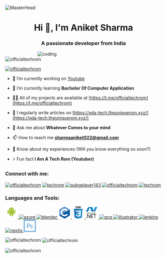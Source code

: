 ![MasterHead](https://blogger.googleusercontent.com/img/a/AVvXsEgIMtU2Fx-KhnB49PsuyXq-vsDZgBFlvBsTiQ7XUeJpl2GycST0icxOh4ohBhVxorsKEgD1iRU-XDNBzyseURSsZzC6bB3SKQRePrFgmOoAnA03kntKu60WM6_rUFU4vAkH8K-CSCVSWEIDugKfDKgRNV9Q818DX6PP5FnESiJ6Trk1S0Jr1WaS1-e5=s2250)
<h1 align="center">Hi 👋, I'm Aniket Sharma</h1>
<h3 align="center">A passionate developer from India</h3>
<img align="right" alt="coding" width="400" src="https://blogger.googleusercontent.com/img/a/AVvXsEgBZ6WdcDWtJKmz2ZbmGO0mQstbIAt7NjjH2pjeLFrX837Ccc6mxD_YUR3qEBby8W-WMdPPu9_bQhI9_GB5JvDoGK9JZZvjnYP2KbDA6TcJPGS5KNVcJ8BpYcw_4AgJ_BjwTdtTNNecTRpFExkfpBWApNDrBdyZkbBsMnp1s6rPM29aobLHWXoGa6Ie=s800">

<p align="left"> <img src="https://komarev.com/ghpvc/?username=officialtechrom&label=Profile%20views&color=0e75b6&style=flat" alt="officialtechrom" /> </p>

<p align="left"> <a href="https://twitter.com/officialtechrom" target="blank"><img src="https://img.shields.io/twitter/follow/officialtechrom?logo=twitter&style=for-the-badge" alt="officialtechrom" /></a> </p>

- 🔭 I’m currently working on [Youtube](https://www.youtube.com/c/TechRom)

- 🌱 I’m currently learning **Bachelor Of Computer Application**

- 👨‍💻 All of my projects are available at [https://t.me/officialtechrom](https://t.me/officialtechrom)

- 📝 I regularly write articles on [https://xda-tech.theuniquerom.xyz/](https://xda-tech.theuniquerom.xyz/)

- 💬 Ask me about **Whatever Comes to your mind**

- 📫 How to reach me **sharmaaniket022@gmail.com**

- 📄 Know about my experiences (Will you know everything so soon?)

- ⚡ Fun fact **I Am A Tech Rom (Youtuber)**

<h3 align="left">Connect with me:</h3>
<p align="left">
<a href="https://twitter.com/officialtechrom" target="blank"><img align="center" src="https://raw.githubusercontent.com/rahuldkjain/github-profile-readme-generator/master/src/images/icons/Social/twitter.svg" alt="officialtechrom" height="30" width="40" /></a>
<a href="https://linkedin.com/in/techrom" target="blank"><img align="center" src="https://raw.githubusercontent.com/rahuldkjain/github-profile-readme-generator/master/src/images/icons/Social/linked-in-alt.svg" alt="techrom" height="30" width="40" /></a>
<a href="https://fb.com/pubgplayer143" target="blank"><img align="center" src="https://raw.githubusercontent.com/rahuldkjain/github-profile-readme-generator/master/src/images/icons/Social/facebook.svg" alt="pubgplayer143" height="30" width="40" /></a>
<a href="https://instagram.com/officialtechrom" target="blank"><img align="center" src="https://raw.githubusercontent.com/rahuldkjain/github-profile-readme-generator/master/src/images/icons/Social/instagram.svg" alt="officialtechrom" height="30" width="40" /></a>
<a href="https://www.youtube.com/c/techrom" target="blank"><img align="center" src="https://raw.githubusercontent.com/rahuldkjain/github-profile-readme-generator/master/src/images/icons/Social/youtube.svg" alt="techrom" height="30" width="40" /></a>
</p>

<h3 align="left">Languages and Tools:</h3>
<p align="left"> <a href="https://developer.android.com" target="_blank" rel="noreferrer"> <img src="https://raw.githubusercontent.com/devicons/devicon/master/icons/android/android-original-wordmark.svg" alt="android" width="40" height="40"/> </a> <a href="https://azure.microsoft.com/en-in/" target="_blank" rel="noreferrer"> <img src="https://www.vectorlogo.zone/logos/microsoft_azure/microsoft_azure-icon.svg" alt="azure" width="40" height="40"/> </a> <a href="https://www.blender.org/" target="_blank" rel="noreferrer"> <img src="https://download.blender.org/branding/community/blender_community_badge_white.svg" alt="blender" width="40" height="40"/> </a> <a href="https://www.cprogramming.com/" target="_blank" rel="noreferrer"> <img src="https://raw.githubusercontent.com/devicons/devicon/master/icons/c/c-original.svg" alt="c" width="40" height="40"/> </a> <a href="https://www.w3schools.com/css/" target="_blank" rel="noreferrer"> <img src="https://raw.githubusercontent.com/devicons/devicon/master/icons/css3/css3-original-wordmark.svg" alt="css3" width="40" height="40"/> </a> <a href="https://dotnet.microsoft.com/" target="_blank" rel="noreferrer"> <img src="https://raw.githubusercontent.com/devicons/devicon/master/icons/dot-net/dot-net-original-wordmark.svg" alt="dotnet" width="40" height="40"/> </a> <a href="https://cloud.google.com" target="_blank" rel="noreferrer"> <img src="https://www.vectorlogo.zone/logos/google_cloud/google_cloud-icon.svg" alt="gcp" width="40" height="40"/> </a> <a href="https://www.adobe.com/in/products/illustrator.html" target="_blank" rel="noreferrer"> <img src="https://www.vectorlogo.zone/logos/adobe_illustrator/adobe_illustrator-icon.svg" alt="illustrator" width="40" height="40"/> </a> <a href="https://www.jenkins.io" target="_blank" rel="noreferrer"> <img src="https://www.vectorlogo.zone/logos/jenkins/jenkins-icon.svg" alt="jenkins" width="40" height="40"/> </a> <a href="https://nextjs.org/" target="_blank" rel="noreferrer"> <img src="https://cdn.worldvectorlogo.com/logos/nextjs-2.svg" alt="nextjs" width="40" height="40"/> </a> <a href="https://www.photoshop.com/en" target="_blank" rel="noreferrer"> <img src="https://raw.githubusercontent.com/devicons/devicon/master/icons/photoshop/photoshop-line.svg" alt="photoshop" width="40" height="40"/> </a> </p>

<p><img align="left" src="https://github-readme-stats.vercel.app/api/top-langs?username=officialtechrom&show_icons=true&locale=en&layout=compact" alt="officialtechrom" /></p>

<p>&nbsp;<img align="center" src="https://github-readme-stats.vercel.app/api?username=officialtechrom&show_icons=true&locale=en" alt="officialtechrom" /></p>

<p><img align="center" src="https://github-readme-streak-stats.herokuapp.com/?user=officialtechrom&" alt="officialtechrom" /></p>
